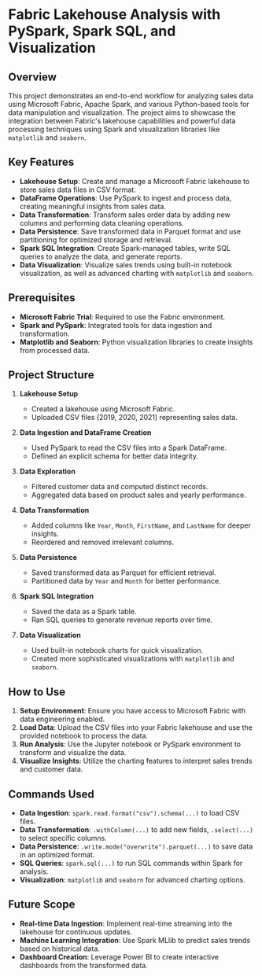# Fabric Lakehouse Analysis with PySpark, Spark SQL, and Visualization

## Overview
This project demonstrates an end-to-end workflow for analyzing sales data using Microsoft Fabric, Apache Spark, and various Python-based tools for data manipulation and visualization. The project aims to showcase the integration between Fabric's lakehouse capabilities and powerful data processing techniques using Spark and visualization libraries like `matplotlib` and `seaborn`.

## Key Features
- **Lakehouse Setup**: Create and manage a Microsoft Fabric lakehouse to store sales data files in CSV format.
- **DataFrame Operations**: Use PySpark to ingest and process data, creating meaningful insights from sales data.
- **Data Transformation**: Transform sales order data by adding new columns and performing data cleaning operations.
- **Data Persistence**: Save transformed data in Parquet format and use partitioning for optimized storage and retrieval.
- **Spark SQL Integration**: Create Spark-managed tables, write SQL queries to analyze the data, and generate reports.
- **Data Visualization**: Visualize sales trends using built-in notebook visualization, as well as advanced charting with `matplotlib` and `seaborn`.

## Prerequisites
- **Microsoft Fabric Trial**: Required to use the Fabric environment.
- **Spark and PySpark**: Integrated tools for data ingestion and transformation.
- **Matplotlib and Seaborn**: Python visualization libraries to create insights from processed data.

## Project Structure
1. **Lakehouse Setup**
   - Created a lakehouse using Microsoft Fabric.
   - Uploaded CSV files (2019, 2020, 2021) representing sales data.

2. **Data Ingestion and DataFrame Creation**
   - Used PySpark to read the CSV files into a Spark DataFrame.
   - Defined an explicit schema for better data integrity.

3. **Data Exploration**
   - Filtered customer data and computed distinct records.
   - Aggregated data based on product sales and yearly performance.

4. **Data Transformation**
   - Added columns like `Year`, `Month`, `FirstName`, and `LastName` for deeper insights.
   - Reordered and removed irrelevant columns.

5. **Data Persistence**
   - Saved transformed data as Parquet for efficient retrieval.
   - Partitioned data by `Year` and `Month` for better performance.

6. **Spark SQL Integration**
   - Saved the data as a Spark table.
   - Ran SQL queries to generate revenue reports over time.

7. **Data Visualization**
   - Used built-in notebook charts for quick visualization.
   - Created more sophisticated visualizations with `matplotlib` and `seaborn`.

## How to Use
1. **Setup Environment**: Ensure you have access to Microsoft Fabric with data engineering enabled.
2. **Load Data**: Upload the CSV files into your Fabric lakehouse and use the provided notebook to process the data.
3. **Run Analysis**: Use the Jupyter notebook or PySpark environment to transform and visualize the data.
4. **Visualize Insights**: Utilize the charting features to interpret sales trends and customer data.

## Commands Used
- **Data Ingestion**: `spark.read.format("csv").schema(...)` to load CSV files.
- **Data Transformation**: `.withColumn(...)` to add new fields, `.select(...)` to select specific columns.
- **Data Persistence**: `.write.mode("overwrite").parquet(...)` to save data in an optimized format.
- **SQL Queries**: `spark.sql(...)` to run SQL commands within Spark for analysis.
- **Visualization**: `matplotlib` and `seaborn` for advanced charting options.

## Future Scope
- **Real-time Data Ingestion**: Implement real-time streaming into the lakehouse for continuous updates.
- **Machine Learning Integration**: Use Spark MLlib to predict sales trends based on historical data.
- **Dashboard Creation**: Leverage Power BI to create interactive dashboards from the transformed data.



